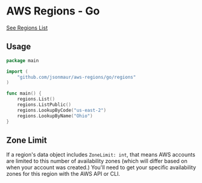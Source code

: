 # AWS Regions - Go

[See Regions List](../readme.md)

## Usage

```go
package main

import (
	"github.com/jsonmaur/aws-regions/go/regions"
)

func main() {
	regions.List()
	regions.ListPublic()
	regions.LookupByCode("us-east-2")
	regions.LookupByName("Ohio")
}
```

## Zone Limit

If a region's data object includes `ZoneLimit: int`, that means AWS accounts are limited to this number of availability zones (which will differ based on when your account was created.) You'll need to get your specific availability zones for this region with the AWS API or CLI.
